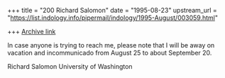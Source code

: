 +++
title = "200 Richard Salomon"
date = "1995-08-23"
upstream_url = "https://list.indology.info/pipermail/indology/1995-August/003059.html"

+++
[Archive link](https://list.indology.info/pipermail/indology/1995-August/003059.html)


In case anyone is trying to reach me, please note that I will be away on 
vacation and incommunicado from August 25 to about September 20.  


Richard Salomon
University of Washington





